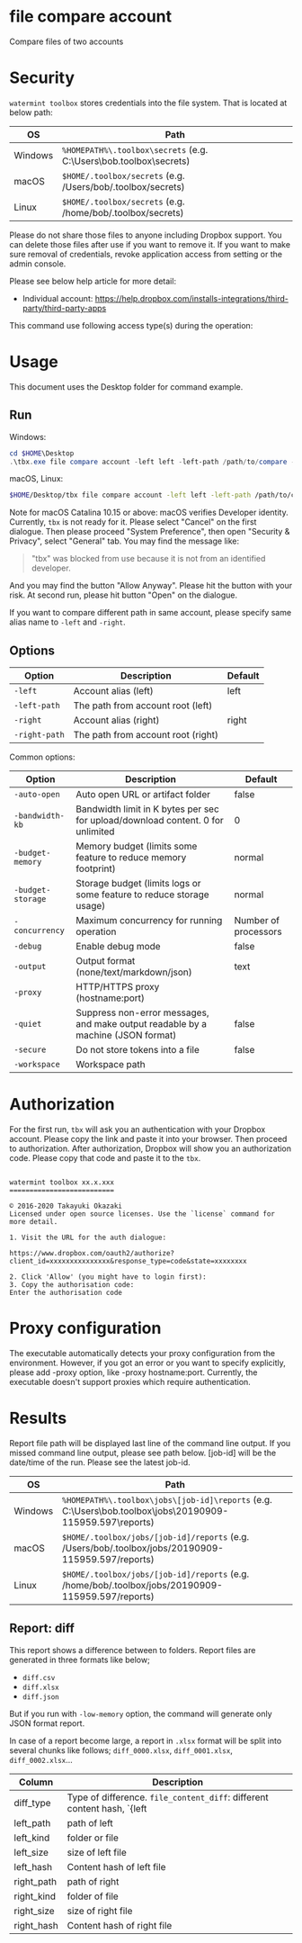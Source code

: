 # file compare account 

Compare files of two accounts 

# Security

`watermint toolbox` stores credentials into the file system. That is located at below path:

| OS       | Path                                                               |
| -------- | ------------------------------------------------------------------ |
| Windows  | `%HOMEPATH%\.toolbox\secrets` (e.g. C:\Users\bob\.toolbox\secrets) |
| macOS    | `$HOME/.toolbox/secrets` (e.g. /Users/bob/.toolbox/secrets)        |
| Linux    | `$HOME/.toolbox/secrets` (e.g. /home/bob/.toolbox/secrets)         |

Please do not share those files to anyone including Dropbox support.
You can delete those files after use if you want to remove it. If you want to make sure removal of credentials, revoke application access from setting or the admin console.

Please see below help article for more detail:
* Individual account: https://help.dropbox.com/installs-integrations/third-party/third-party-apps

This command use following access type(s) during the operation:

# Usage

This document uses the Desktop folder for command example.

## Run

Windows:

```powershell
cd $HOME\Desktop
.\tbx.exe file compare account -left left -left-path /path/to/compare -right right -right-path /path/to/compare
```

macOS, Linux:

```bash
$HOME/Desktop/tbx file compare account -left left -left-path /path/to/compare -right right -right-path /path/to/compare
```

Note for macOS Catalina 10.15 or above: macOS verifies Developer identity. Currently, `tbx` is not ready for it. Please select "Cancel" on the first dialogue. Then please proceed "System Preference", then open "Security & Privacy", select "General" tab.
You may find the message like:
> "tbx" was blocked from use because it is not from an identified developer.

And you may find the button "Allow Anyway". Please hit the button with your risk. At second run, please hit button "Open" on the dialogue.

If you want to compare different path in same account, please specify same alias name to `-left` and `-right`.

## Options

| Option        | Description                        | Default |
|---------------|------------------------------------|---------|
| `-left`       | Account alias (left)               | left    |
| `-left-path`  | The path from account root (left)  |         |
| `-right`      | Account alias (right)              | right   |
| `-right-path` | The path from account root (right) |         |

Common options:

| Option            | Description                                                                      | Default              |
|-------------------|----------------------------------------------------------------------------------|----------------------|
| `-auto-open`      | Auto open URL or artifact folder                                                 | false                |
| `-bandwidth-kb`   | Bandwidth limit in K bytes per sec for upload/download content. 0 for unlimited  | 0                    |
| `-budget-memory`  | Memory budget (limits some feature to reduce memory footprint)                   | normal               |
| `-budget-storage` | Storage budget (limits logs or some feature to reduce storage usage)             | normal               |
| `-concurrency`    | Maximum concurrency for running operation                                        | Number of processors |
| `-debug`          | Enable debug mode                                                                | false                |
| `-output`         | Output format (none/text/markdown/json)                                          | text                 |
| `-proxy`          | HTTP/HTTPS proxy (hostname:port)                                                 |                      |
| `-quiet`          | Suppress non-error messages, and make output readable by a machine (JSON format) | false                |
| `-secure`         | Do not store tokens into a file                                                  | false                |
| `-workspace`      | Workspace path                                                                   |                      |

# Authorization

For the first run, `tbx` will ask you an authentication with your Dropbox account. Please copy the link and paste it into your browser. Then proceed to authorization. After authorization, Dropbox will show you an authorization code. Please copy that code and paste it to the `tbx`.

```

watermint toolbox xx.x.xxx
==========================

© 2016-2020 Takayuki Okazaki
Licensed under open source licenses. Use the `license` command for more detail.

1. Visit the URL for the auth dialogue:

https://www.dropbox.com/oauth2/authorize?client_id=xxxxxxxxxxxxxxx&response_type=code&state=xxxxxxxx

2. Click 'Allow' (you might have to login first):
3. Copy the authorisation code:
Enter the authorisation code

```

# Proxy configuration

The executable automatically detects your proxy configuration from the environment. However, if you got an error or you want to specify explicitly, please add -proxy option, like -proxy hostname:port. Currently, the executable doesn't support proxies which require authentication.

# Results

Report file path will be displayed last line of the command line output. If you missed command line output, please see path below. [job-id] will be the date/time of the run. Please see the latest job-id.

| OS      | Path                                                                                                      |
| ------- | --------------------------------------------------------------------------------------------------------- |
| Windows | `%HOMEPATH%\.toolbox\jobs\[job-id]\reports` (e.g. C:\Users\bob\.toolbox\jobs\20190909-115959.597\reports) |
| macOS   | `$HOME/.toolbox/jobs/[job-id]/reports` (e.g. /Users/bob/.toolbox/jobs/20190909-115959.597/reports)        |
| Linux   | `$HOME/.toolbox/jobs/[job-id]/reports` (e.g. /home/bob/.toolbox/jobs/20190909-115959.597/reports)         |

## Report: diff 
This report shows a difference between to folders.
Report files are generated in three formats like below;
* `diff.csv`
* `diff.xlsx`
* `diff.json`

But if you run with `-low-memory` option, the command will generate only JSON format report.

In case of a report become large, a report in `.xlsx` format will be split into several chunks like follows;
`diff_0000.xlsx`, `diff_0001.xlsx`, `diff_0002.xlsx`...   

| Column     | Description                                                                                                                                                                            |
|------------|----------------------------------------------------------------------------------------------------------------------------------------------------------------------------------------|
| diff_type  | Type of difference. `file_content_diff`: different content hash, `{left|right}_file_missing`: left or right file missing, `{left|right}_folder_missing`: left or right folder missing. |
| left_path  | path of left                                                                                                                                                                           |
| left_kind  | folder or file                                                                                                                                                                         |
| left_size  | size of left file                                                                                                                                                                      |
| left_hash  | Content hash of left file                                                                                                                                                              |
| right_path | path of right                                                                                                                                                                          |
| right_kind | folder of file                                                                                                                                                                         |
| right_size | size of right file                                                                                                                                                                     |
| right_hash | Content hash of right file                                                                                                                                                             |

